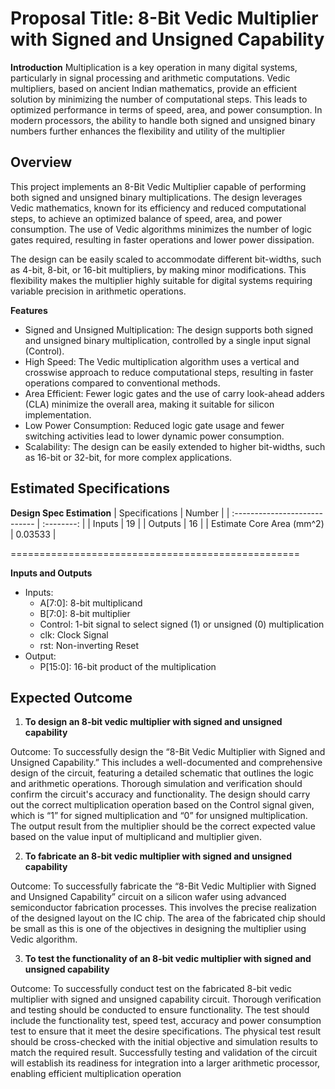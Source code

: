 # Proposal Title: 8-Bit Vedic Multiplier with Signed and Unsigned Capability

**Introduction**
Multiplication is a key operation in many digital systems, particularly in signal processing and arithmetic computations. Vedic multipliers, based on ancient Indian mathematics, provide an efficient solution by minimizing the number of computational steps. This leads to optimized performance in terms of speed, area, and power consumption. In modern processors, the ability to handle both signed and unsigned binary numbers further enhances the flexibility and utility of the multiplier

## Overview
This project implements an 8-Bit Vedic Multiplier capable of performing both signed and unsigned binary multiplications. The design leverages Vedic mathematics, known for its efficiency and reduced computational steps, to achieve an optimized balance of speed, area, and power consumption. The use of Vedic algorithms minimizes the number of logic gates required, resulting in faster operations and lower power dissipation.

The design can be easily scaled to accommodate different bit-widths, such as 4-bit, 8-bit, or 16-bit multipliers, by making minor modifications. This flexibility makes the multiplier highly suitable for digital systems requiring variable precision in arithmetic operations.

**Features**
- Signed and Unsigned Multiplication: The design supports both signed and unsigned binary multiplication, controlled by a single input signal (Control).
- High Speed: The Vedic multiplication algorithm uses a vertical and crosswise approach to reduce computational steps, resulting in faster operations compared to conventional methods.
- Area Efficient: Fewer logic gates and the use of carry look-ahead adders (CLA) minimize the overall area, making it suitable for silicon implementation.
- Low Power Consumption: Reduced logic gate usage and fewer switching activities lead to lower dynamic power consumption.
- Scalability: The design can be easily extended to higher bit-widths, such as 16-bit or 32-bit, for more complex applications.

## Estimated Specifications
**Design Spec Estimation**
| Specifications                | Number     |
| :---------------------------- | :--------: |
| Inputs                        | 19         |
| Outputs                       | 16         |
| Estimate Core Area (mm^2)     | 0.03533    |

==================================================

**Inputs and Outputs**
- Inputs:
  - A[7:0]: 8-bit multiplicand
  - B[7:0]: 8-bit multiplier
  - Control: 1-bit signal to select signed (1) or unsigned (0) multiplication
  - clk: Clock Signal
  - rst: Non-inverting Reset
- Output:
  - P[15:0]: 16-bit product of the multiplication
 
 ## Expected Outcome

1. **To design an 8-bit vedic multiplier with signed and unsigned capability**
   
Outcome: To successfully design the “8-Bit Vedic Multiplier with Signed and Unsigned Capability.” This includes a well-documented and comprehensive design of the circuit, featuring a detailed schematic that outlines the logic and arithmetic operations. Thorough simulation and verification should confirm the circuit's accuracy and functionality. The design should carry out the correct multiplication operation based on the Control signal given, which is “1” for signed multiplication and “0” for unsigned multiplication. The output result from the multiplier should be the correct expected value based on the value input of multiplicand and multiplier given. 

2. **To fabricate an 8-bit vedic multiplier with signed and unsigned capability**
   
Outcome: To successfully fabricate the “8-Bit Vedic Multiplier with Signed and Unsigned Capability” circuit on a silicon wafer using advanced semiconductor fabrication processes. This involves the precise realization of the designed layout on the IC chip. The area of the fabricated chip should be small as this is one of the objectives in designing the multiplier using Vedic algorithm. 

3. **To test the functionality of an 8-bit vedic multiplier with signed and unsigned capability**

Outcome: To successfully conduct test on the fabricated  8-bit vedic multiplier with signed and unsigned capability circuit. Thorough verification and testing should be conducted to ensure functionality. The test should include the functionality test, speed test, accuracy and power consumption test to ensure that it meet the desire specifications. The physical test result should be cross-checked with the initial objective and simulation results to match the required result. Successfully testing and validation of the circuit will establish its readiness for integration into a larger arithmetic processor, enabling efficient multiplication operation
